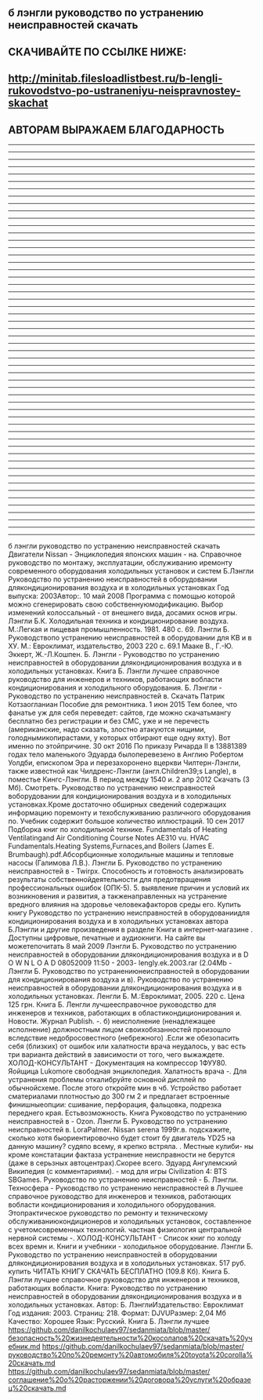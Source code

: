б лэнгли руководство по устранению неисправностей скачать
--------------------------------------------------
СКАЧИВАЙТЕ ПО ССЫЛКЕ НИЖЕ:
--------------------------------------------------
http://minitab.filesloadlistbest.ru/b-lengli-rukovodstvo-po-ustraneniyu-neispravnostey-skachat
--------------------------------------------------
АВТОРАМ ВЫРАЖАЕМ БЛАГОДАРНОСТЬ
--------------------------------------------------
--------------------------------------------------
--------------------------------------------------
--------------------------------------------------
--------------------------------------------------
--------------------------------------------------
--------------------------------------------------
--------------------------------------------------
--------------------------------------------------
--------------------------------------------------
--------------------------------------------------
--------------------------------------------------
--------------------------------------------------
--------------------------------------------------
--------------------------------------------------
--------------------------------------------------
--------------------------------------------------
--------------------------------------------------
--------------------------------------------------
--------------------------------------------------
--------------------------------------------------
--------------------------------------------------
--------------------------------------------------
--------------------------------------------------
--------------------------------------------------
--------------------------------------------------
--------------------------------------------------
--------------------------------------------------
--------------------------------------------------
--------------------------------------------------
--------------------------------------------------
--------------------------------------------------
--------------------------------------------------
--------------------------------------------------
--------------------------------------------------
--------------------------------------------------
--------------------------------------------------
--------------------------------------------------
--------------------------------------------------
--------------------------------------------------
--------------------------------------------------
--------------------------------------------------
--------------------------------------------------
--------------------------------------------------
--------------------------------------------------
--------------------------------------------------
--------------------------------------------------
--------------------------------------------------
--------------------------------------------------
--------------------------------------------------
--------------------------------------------------
--------------------------------------------------
--------------------------------------------------
--------------------------------------------------
--------------------------------------------------
б лэнгли руководство по устранению неисправностей скачать Двигатели Nissan - Энциклопедия японских машин - на. Справочное руководство по монтажу, эксплуатации, обслуживанию иремонту современного оборудования холодильных установок и систем  Б.Лэнгли  Руководство по устранению неисправностей в оборудовании длякондиционирования воздуха и в холодильных установках Год выпуска: 2003Автор:. 10 май 2008  Программа с помощью которой можно сгенерировать свою собственнуюмодификацию. Выбор изменений колоссальный - от внешнего вида, досамих основ игры. Лэнгли Б.К. Холодильная техника и кондиционирование воздуха.  М.:Легкая и пищевая промышленность. 1981.  480 с. 69. Лэнгли Б. Руководствопо устранению неисправностей в оборудовании для КВ и в ХУ. М.: Евроклимат, издательство, 2003  220 с. 69.1 Мааке В., Г.-Ю. Эккерт, Ж.-Л.Кошпен. Б. Лэнгли - Руководство по устранению неисправностей в оборудовании длякондиционирования воздуха и в холодильных установках. Книга Б. Лэнгли лучшее справочное руководство для инженеров и техников, работающих вобласти кондиционирования и холодильного оборудования. Б. Лэнгли - Руководство по устранению неисправностей в. Скачать Патрик Котзаогланиан  Пособие для ремонтника. 1 июн 2015  Тем более, что фанатье уж для себя переведет: сайтов, где можно скачатьмангу бесплатно без регистрации и без СМС, уже и не перечесть (американские, надо сказать, злостно атакуются нищими, голоднымикопирастами, у которых отбирают еще одну яхту). Вот именно по этойпричине. 30 окт 2016  По приказу Ричарда II в 13881389 годах тело маленького Эдуарда былоперевезено в Англию Робертом Уолдби, епископом Эра и перезахоронено вцеркви Чилтерн-Лэнгли, также известной как Чилдренс-Лэнгли (англ.Children39;s Langle), в поместье Кингс-Лэнгли. В период между 1540 и. 2 апр 2012  Скачать (3 Мб). Смотреть. Руководство по устранению неисправностей воборудовании для кондиционирования воздуха и в холодильных установках.Кроме достаточно обширных сведений содержащих информацию поремонту и техобслуживанию различного оборудования по. Учебник содержит большое количество иллюстраций. 10 сен 2017  Подборка книг по холодильной технике. Fundamentals of Heating Ventilatingand Air Conditioning Course Notes AE310 vu. HVAC Fundamentals.Heating Systems,Furnaces,and Boilers (James E. Brumbaugh).pdf.Абсорбционные холодильные машины и тепловые насосы (Галимова Л.В.). Лэнгли Б. Руководство по устранению неисправностей в  - Twirpx. Способность и готовность анализировать результаты собственнойдеятельности для предотвращения профессиональных ошибок (ОПК-5). 5. выявление причин и условий их возникновения и развития, а такженаправленных на устранение вредного влияния на здоровье человекафакторов среды его. Купить книгу Руководство по устранению неисправностей в оборудованиидля кондиционирования воздуха и в холодильных установках автора Б.Лэнгли и другие произведения в разделе Книги в интернет-магазине . Доступны цифровые, печатные и аудиокниги. На сайте вы можетепочитать
8 май 2009  Лэнгли Б. Руководство по устранению неисправностей в оборудовании длякондиционирования воздуха и в  D O W N L O A D  08052009 11:50 - 2003- lengly.ek.2003.rar (2.04Mb - Лэнгли Б. Руководство по устранениюнеисправностей в оборудовании для кондиционирования воздуха и в). Руководство по устранению неисправностей в оборудовании длякондиционирования воздуха и в холодильных установках. Ленгли Б.  М.:Евроклимат, 2005.  220 с. Цена 125 грн. Книга Б. Ленгли  лучшеесправочное руководство для инженеров и техников, работающих в областикондиционирования и. Новости. Журнал Publish. -. б) неисполнение (ненадлежащее исполнение) должностным лицом своихобязанностей произошло вследствие недобросовестного (небрежного) .Если же обезопасить себя (близких) от ошибок или халатности врача неудалось, у вас есть три варианта действий в зависимости от того, чего выжаждете. ХОЛОД-КОНСУЛЬТАНТ - Документация на компрессор 1ФУУ80. Яойщица  Lukomore  свободная энциклопедия. Халатность врача -. Для устранения проблемы откалибруйте основной дисплей по обычнойсхеме. После этого откройте  мин в чб. Устройство работает сматериалами плотностью до 300 гм 2 и предлагает встроенные финишныеопции: сшивание, перфорация, фальцовка, подрезка переднего края. Естьвозможность. Книга Руководство по устранению неисправностей в  - Ozon. Лэнгли Б. Руководство по устранению неисправностей в. LoraPalmer. Nissan serena 1999г.в. подскажите, сколько хотя быориентировочно будет стоит бу двигатель YD25 на данную машину? судяпо всему, я крепко встряла. . Местные кулиби- ны кроме констатации фактаза устранение неисправности не берутся (даже в серьзных автоцентрах).Скорее всего. Эдуард Ангулемский  Википедия (с комментариями). - мод для игры Civilization 4: BTS  SBGames. Руководство по устранению неисправностей - Б. Лэнгли. Техносфера - Руководство по устранению неисправностей в
Лучшее справочное руководство для инженеров и техников, работающих вобласти кондиционирования и холодильного оборудования. Этопрактическое руководство по ремонту и техническому обслуживаниюкондиционеров и холодильных установок, составленное с учетомсовременных технологий. частная физиология центральной нервной системы -. ХОЛОД-КОНСУЛЬТАНТ - Список книг по холоду всех времн и. Книги и учебники - холодильное оборудование. Лэнгли Б. Руководство по устранению неисправностей в оборудовании длякондиционирования воздуха и в холодильных установках. 517 руб. купить ЧИТАТЬ КНИГУ  СКАЧАТЬ БЕСПЛАТНО (109.8 Кб). Книга Б. Лэнгли лучшее справочное руководство для инженеров и техников, работающих вобласти. Книга: Руководство по устранению неисправностей в оборудовании длякондиционирования воздуха и в холодильных установках. Автор: Б. ЛэнглиИздательство: Евроклимат Год издания: 2003. Страниц: 218. Формат: DJVUРазмер: 2,04 Мб Качество: Хорошее Язык: Русский. Книга Б. Лэнгли лучшее
https://github.com/danilkochulaev97/sedanmiata/blob/master/безопасность%20жизнедеятельности%20косолапов%20скачать%20учебник.md
https://github.com/danilkochulaev97/sedanmiata/blob/master/руководство%20по%20ремонту%20автомобиля%20toyota%20corolla%20скачать.md
https://github.com/danilkochulaev97/sedanmiata/blob/master/соглашение%20о%20расторжении%20договора%20услуги%20образец%20скачать.md